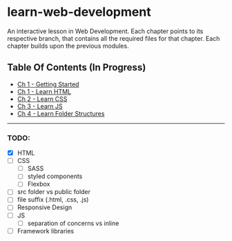 # learn-web-development
An interactive lesson in Web Development. Each chapter points to its respective branch, that contains all the required files for that chapter. Each chapter builds upon the previous modules.

## Table Of Contents (In Progress)
- [Ch 1     - Getting Started](https://github.com/Havimaki/learn-web-development/tree/0-getting-started)
- [Ch 1     - Learn HTML](https://github.com/Havimaki/learn-web-development/tree/1-html)
- [Ch 2     - Learn CSS](https://github.com/Havimaki/learn-web-development/tree/2-css)
- [Ch 3     - Learn JS](https://github.com/Havimaki/learn-web-development/tree/3-js)
- [Ch 4     - Learn Folder Structures](https://github.com/Havimaki/learn-web-development/tree/4-folder-structure)

---

### TODO:
- [x] HTML
- [ ] CSS
  - [ ] SASS
  - [ ] styled components
  - [ ] Flexbox
- [ ] src folder vs public folder
- [ ] file suffix (.html, .css, .js)
- [ ] Responsive Design  
- [ ] JS
  - [ ] separation of concerns vs inline
- [ ] Framework libraries
